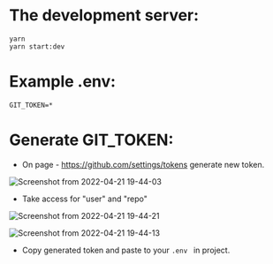 # The development server:
```
yarn
yarn start:dev
```

# Example .env:
```env
GIT_TOKEN=*
```

# Generate GIT_TOKEN: 

- On page - https://github.com/settings/tokens generate new token.

![Screenshot from 2022-04-21 19-44-03](https://user-images.githubusercontent.com/54915289/164519890-2f3e635e-4270-4aee-8979-adde9ac07106.png)

- Take access for "user" and "repo"

![Screenshot from 2022-04-21 19-44-21](https://user-images.githubusercontent.com/54915289/164519994-53b6f24d-35e4-4138-b614-872dd9fa350b.png)

![Screenshot from 2022-04-21 19-44-13](https://user-images.githubusercontent.com/54915289/164520077-309daa2c-dec3-4f6a-9022-3f974c9300c0.png)

- Copy generated token and paste to your ```.env ``` in project.
